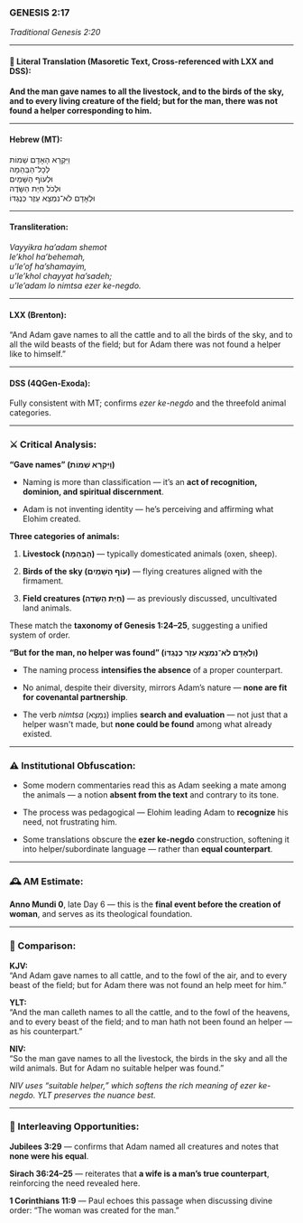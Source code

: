 ### **GENESIS 2:17**

_Traditional Genesis 2:20_

---

#### 📜 Literal Translation (Masoretic Text, Cross-referenced with LXX and DSS):

**And the man gave names to all the livestock, and to the birds of the sky, and to every living creature of the field; but for the man, there was not found a helper corresponding to him.**

---

#### Hebrew (MT):

וַיִּקְרָא הָאָדָם שֵׁמוֹת  
לְכָל־הַבְּהֵמָה  
וּלְעוֹף הַשָּׁמַיִם  
וּלְכֹל חַיַּת הַשָּׂדֶה  
וּלְאָדָם לֹא־נִמְצָא עֵזֶר כְּנֶגְדּוֹ

---

#### Transliteration:

_Vayyikra ha’adam shemot  
le’khol ha’behemah,  
u’le’of ha’shamayim,  
u’le’khol chayyat ha’sadeh;  
u’le’adam lo nimtsa ezer ke-negdo._

---

#### LXX (Brenton):

“And Adam gave names to all the cattle and to all the birds of the sky, and to all the wild beasts of the field; but for Adam there was not found a helper like to himself.”

---

#### DSS (4QGen-Exoda):

Fully consistent with MT; confirms _ezer ke-negdo_ and the threefold animal categories.

---

### ⚔️ Critical Analysis:

**“Gave names” (וַיִּקְרָא שֵׁמוֹת)**

- Naming is more than classification — it’s an **act of recognition, dominion, and spiritual discernment**.
    
- Adam is not inventing identity — he’s perceiving and affirming what Elohim created.
    

**Three categories of animals:**

1. **Livestock (הַבְּהֵמָה)** — typically domesticated animals (oxen, sheep).
    
2. **Birds of the sky (עוֹף הַשָּׁמַיִם)** — flying creatures aligned with the firmament.
    
3. **Field creatures (חַיַּת הַשָּׂדֶה)** — as previously discussed, uncultivated land animals.
    

These match the **taxonomy of Genesis 1:24–25**, suggesting a unified system of order.

**“But for the man, no helper was found” (וְלְאָדָם לֹא־נִמְצָא עֵזֶר כְּנֶגְדּוֹ)**

- The naming process **intensifies the absence** of a proper counterpart.
    
- No animal, despite their diversity, mirrors Adam’s nature — **none are fit for covenantal partnership**.
    
- The verb _nimtsa_ (נִמְצָא) implies **search and evaluation** — not just that a helper wasn't made, but **none could be found** among what already existed.
    

---

### ⚠️ Institutional Obfuscation:

- Some modern commentaries read this as Adam seeking a mate among the animals — a notion **absent from the text** and contrary to its tone.
    
- The process was pedagogical — Elohim leading Adam to **recognize** his need, not frustrating him.
    
- Some translations obscure the **ezer ke-negdo** construction, softening it into helper/subordinate language — rather than **equal counterpart**.
    

---

### 🕰️ AM Estimate:

**Anno Mundi 0**, late Day 6 — this is the **final event before the creation of woman**, and serves as its theological foundation.

---

### 📖 Comparison:

**KJV:**  
“And Adam gave names to all cattle, and to the fowl of the air, and to every beast of the field; but for Adam there was not found an help meet for him.”

**YLT:**  
“And the man calleth names to all the cattle, and to the fowl of the heavens, and to every beast of the field; and to man hath not been found an helper — as his counterpart.”

**NIV:**  
“So the man gave names to all the livestock, the birds in the sky and all the wild animals. But for Adam no suitable helper was found.”

_NIV uses “suitable helper,” which softens the rich meaning of _ezer ke-negdo_. YLT preserves the nuance best._

---

### 🔗 Interleaving Opportunities:

**Jubilees 3:29** — confirms that Adam named all creatures and notes that **none were his equal**.

**Sirach 36:24–25** — reiterates that **a wife is a man’s true counterpart**, reinforcing the need revealed here.

**1 Corinthians 11:9** — Paul echoes this passage when discussing divine order: “The woman was created for the man.”